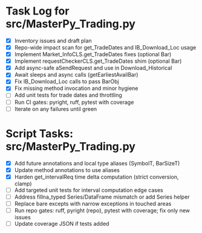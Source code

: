 # Task Log for src/MasterPy_Trading.py

- [x] Inventory issues and draft plan
- [x] Repo-wide impact scan for get_TradeDates and IB_Download_Loc usage
- [x] Implement Market_InfoCLS.get_TradeDates fixes (optional Bar)
- [x] Implement requestCheckerCLS.get_TradeDates shim (optional Bar)
- [x] Add async-safe aSendRequest and use in Download_Historical
- [x] Await sleeps and async calls (getEarliestAvailBar)
- [x] Fix IB_Download_Loc calls to pass BarObj
- [x] Fix missing method invocation and minor hygiene
- [ ] Add unit tests for trade dates and throttling
- [ ] Run CI gates: pyright, ruff, pytest with coverage
- [ ] Iterate on any failures until green

# Script Tasks: src/MasterPy_Trading.py

- [x] Add future annotations and local type aliases (SymbolT, BarSizeT)
- [x] Update method annotations to use aliases
- [x] Harden get_intervalReq time delta computation (strict conversion, clamp)
- [ ] Add targeted unit tests for interval computation edge cases
- [ ] Address fillna_typed Series/DataFrame mismatch or add Series helper
- [ ] Replace bare excepts with narrow exceptions in touched areas
- [ ] Run repo gates: ruff, pyright (repo), pytest with coverage; fix only new issues
- [ ] Update coverage JSON if tests added
